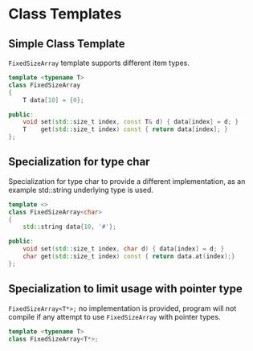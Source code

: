 # Class Templates

## Simple Class Template 
```FixedSizeArray``` template supports different item types.

```c++
template <typename T>
class FixedSizeArray
{
    T data[10] = {0};

public:
    void set(std::size_t index, const T& d) { data[index] = d; }
    T    get(std::size_t index) const { return data[index]; }
};
```

## Specialization for type char
Specialization for type char to provide a different implementation, as an example std::string underlying type is used.

```c++
template <>
class FixedSizeArray<char>
{
    std::string data{10, '#'};

public:
    void set(std::size_t index, char d) { data[index] = d; }
    char get(std::size_t index) const { return data.at(index);}
};
```

## Specialization to limit usage with pointer type
```FixedSizeArray<T*>;``` no implementation is provided, program will not compile if any attempt to use ```FixedSizeArray``` with pointer types.

```c++
template <typename T>
class FixedSizeArray<T*>;
```
